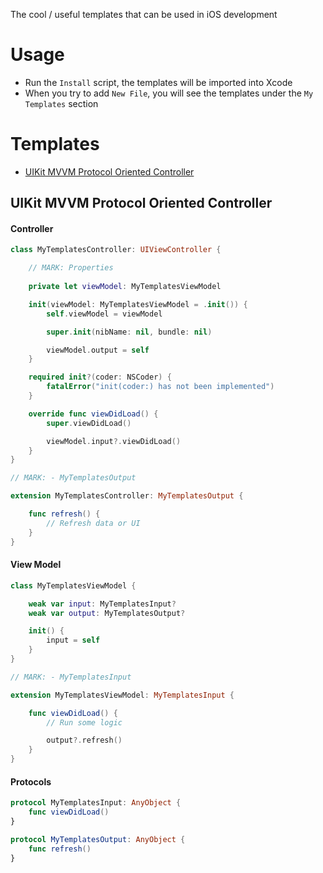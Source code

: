 The cool / useful templates that can be used in iOS development

# Usage

- Run the `Install` script, the templates will be imported into Xcode
- When you try to add `New File`, you will see the templates under the `My Templates` section

# Templates

- [UIKit MVVM Protocol Oriented Controller](#uikit-mvvm-protocol-oriented-controller)

## UIKit MVVM Protocol Oriented Controller
  
#### Controller
```swift
class MyTemplatesController: UIViewController {

    // MARK: Properties
    
    private let viewModel: MyTemplatesViewModel

    init(viewModel: MyTemplatesViewModel = .init()) {
        self.viewModel = viewModel

        super.init(nibName: nil, bundle: nil)

        viewModel.output = self
    }

    required init?(coder: NSCoder) {
        fatalError("init(coder:) has not been implemented")
    }

    override func viewDidLoad() {
        super.viewDidLoad()

        viewModel.input?.viewDidLoad()
    }
}

// MARK: - MyTemplatesOutput

extension MyTemplatesController: MyTemplatesOutput {

    func refresh() {
        // Refresh data or UI
    }
}
```
  
#### View Model
```swift
class MyTemplatesViewModel {

    weak var input: MyTemplatesInput?
    weak var output: MyTemplatesOutput?

    init() {
        input = self
    }
}

// MARK: - MyTemplatesInput

extension MyTemplatesViewModel: MyTemplatesInput {

    func viewDidLoad() {
        // Run some logic

        output?.refresh()
    }
}
```

#### Protocols
```swift
protocol MyTemplatesInput: AnyObject {
    func viewDidLoad()
}

protocol MyTemplatesOutput: AnyObject {
    func refresh()
}
```
